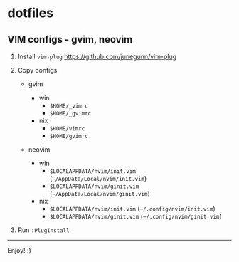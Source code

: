 # dotfiles

## VIM configs - gvim, neovim

1. Install `vim-plug` <https://github.com/junegunn/vim-plug>

2. Copy configs
    - gvim
        - win
            - `$HOME/_vimrc`
            - `$HOME/_gvimrc`
        - nix
            - `$HOME/vimrc`
            - `$HOME/gvimrc`

    - neovim
        - win
            - `$LOCALAPPDATA/nvim/init.vim` (`~/AppData/Local/nvim/init.vim`)
            - `$LOCALAPPDATA/nvim/ginit.vim` (`~/AppData/Local/nvim/ginit.vim`)
        - nix
            - `$LOCALAPPDATA/nvim/init.vim` (`~/.config/nvim/init.vim`)
            - `$LOCALAPPDATA/nvim/ginit.vim` (`~/.config/nvim/ginit.vim`)

3. Run `:PlugInstall`

---
Enjoy! :)

